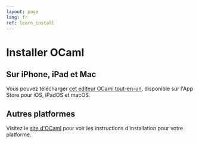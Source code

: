 ```yaml
---
layout: page
lang: fr
ref: learn_install
---
```


# Installer OCaml

## Sur iPhone, iPad et Mac

Vous pouvez télécharger [cet éditeur OCaml tout-en-un]((https://apps.apple.com/app/ocaml-learn-code/id1547506826)), disponible sur l'App Store pour iOS, iPadOS et macOS.

## Autres platformes

Visitez le [site d'OCaml](https://ocaml.org/docs/install.fr.html) pour voir les instructions d'installation pour votre platforme.


